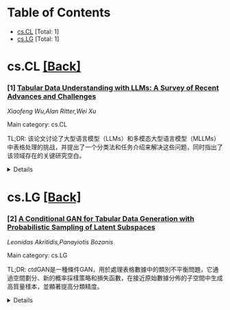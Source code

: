 <div id=toc></div>

# Table of Contents

- [cs.CL](#cs.CL) [Total: 1]
- [cs.LG](#cs.LG) [Total: 1]


<div id='cs.CL'></div>

# cs.CL [[Back]](#toc)

### [1] [Tabular Data Understanding with LLMs: A Survey of Recent Advances and Challenges](https://arxiv.org/abs/2508.00217)
*Xiaofeng Wu,Alan Ritter,Wei Xu*

Main category: cs.CL

TL;DR: 该论文讨论了大型语言模型（LLMs）和多模态大型语言模型（MLLMs）中表格处理的挑战，并提出了一个分类法和任务介绍来解决这些问题，同时指出了该领域存在的关键研究空白。


<details>
  <summary>Details</summary>
Motivation: 表格由于其复杂和灵活的结构在大型语言模型中受到关注，但其多样化的格式和目的使得表格理解任务充满挑战，缺乏通用的方法。

Method: 论文通过表格输入表示的分类法和表格理解任务的介绍来阐明关键概念。

Result: 研究强调了当前领域的几个关键空白：1) 主要集中于检索任务，推理能力有限；2) 模型在处理复杂结构、大型表格、长上下文或多表格场景时面临显著挑战；3) 模型在不同表格表示和格式上的泛化能力有限。

Conclusion: 表格理解领域需要进一步的研究来解决当前存在的关键问题，特别是在提升模型的推理能力、处理复杂表格结构和增强泛化能力方面。

Abstract: Tables have gained significant attention in large language models (LLMs) and
multimodal large language models (MLLMs) due to their complex and flexible
structure. Unlike linear text inputs, tables are two-dimensional, encompassing
formats that range from well-structured database tables to complex,
multi-layered spreadsheets, each with different purposes. This diversity in
format and purpose has led to the development of specialized methods and tasks,
instead of universal approaches, making navigation of table understanding tasks
challenging. To address these challenges, this paper introduces key concepts
through a taxonomy of tabular input representations and an introduction of
table understanding tasks. We highlight several critical gaps in the field that
indicate the need for further research: (1) the predominance of
retrieval-focused tasks that require minimal reasoning beyond mathematical and
logical operations; (2) significant challenges faced by models when processing
complex table structures, large-scale tables, length context, or multi-table
scenarios; and (3) the limited generalization of models across different
tabular representations and formats.

</details>


<div id='cs.LG'></div>

# cs.LG [[Back]](#toc)

### [2] [A Conditional GAN for Tabular Data Generation with Probabilistic Sampling of Latent Subspaces](https://arxiv.org/abs/2508.00472)
*Leonidas Akritidis,Panayiotis Bozanis*

Main category: cs.LG

TL;DR: ctdGAN是一種條件GAN，用於處理表格數據中的類別不平衡問題，它通過空間劃分、新的概率採樣策略和損失函數，在接近原始數據分佈的子空間中生成高質量樣本，並顯著提高分類精度。


<details>
  <summary>Details</summary>
Motivation: 表格數據存在類別不平衡問題，導致機器學習任務性能下降。現有GAN模型沒有考慮輸入樣本的向量子空間，導致數據生成位置隨意，且類別標籤在訓練中被視為普通類別變量，使得條件採樣效率低。

Method: ctdGAN是一種條件GAN，首先執行空間劃分步驟，為輸入樣本分配聚類標籤。然後，利用這些標籤通過新的概率採樣策略和一個新的損失函數來合成樣本，該損失函數懲罰聚類和類別的錯誤預測。它還引入了聚類縮放技術，可在不影響數據維度的情況下捕捉多個特徵模式。

Result: ctdGAN在14個不平衡數據集上的綜合評估表明，它在生成高保真樣本和提高分類準確性方面表現優越。

Conclusion: ctdGAN通過考慮數據的向量子空間和改進條件採樣，有效解決了表格數據中的類別不平衡問題，生成了高質量的合成數據，並提升了分類性能。

Abstract: The tabular form constitutes the standard way of representing data in
relational database systems and spreadsheets. But, similarly to other forms,
tabular data suffers from class imbalance, a problem that causes serious
performance degradation in a wide variety of machine learning tasks. One of the
most effective solutions dictates the usage of Generative Adversarial Networks
(GANs) in order to synthesize artificial data instances for the
under-represented classes. Despite their good performance, none of the proposed
GAN models takes into account the vector subspaces of the input samples in the
real data space, leading to data generation in arbitrary locations. Moreover,
the class labels are treated in the same manner as the other categorical
variables during training, so conditional sampling by class is rendered less
effective. To overcome these problems, this study presents ctdGAN, a
conditional GAN for alleviating class imbalance in tabular datasets. Initially,
ctdGAN executes a space partitioning step to assign cluster labels to the input
samples. Subsequently, it utilizes these labels to synthesize samples via a
novel probabilistic sampling strategy and a new loss function that penalizes
both cluster and class mis-predictions. In this way, ctdGAN is trained to
generate samples in subspaces that resemble those of the original data
distribution. We also introduce several other improvements, including a simple,
yet effective cluster-wise scaling technique that captures multiple feature
modes without affecting data dimensionality. The exhaustive evaluation of
ctdGAN with 14 imbalanced datasets demonstrated its superiority in generating
high fidelity samples and improving classification accuracy.

</details>
